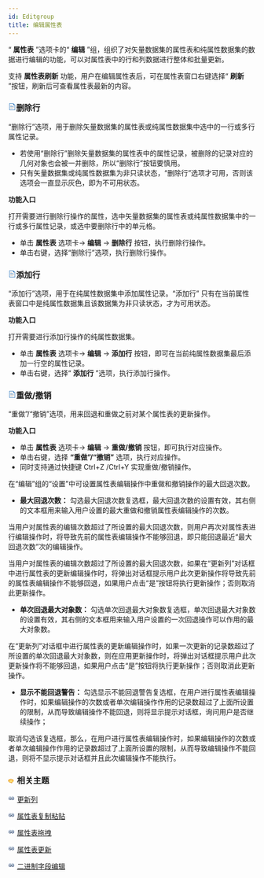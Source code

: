 ```yaml
---
id: Editgroup
title: 编辑属性表
---
```

“ **属性表** ”选项卡的“ **编辑**
”组，组织了对矢量数据集的属性表和纯属性数据集的数据进行编辑的功能，可以对属性表中的行和列数据进行整体和批量更新。

支持 **属性表刷新** 功能，用户在编辑属性表后，可在属性表窗口右键选择“ **刷新** ”按钮，刷新后可查看属性表最新的内容。

### ![](../../img/read.gif)删除行

“删除行”选项，用于删除矢量数据集的属性表或纯属性数据集中选中的一行或多行属性记录。

* 若使用“删除行”删除矢量数据集的属性表中的属性记录，被删除的记录对应的几何对象也会被一并删除，所以“删除行”按钮要慎用。
* 只有矢量数据集或纯属性数据集为非只读状态，“删除行”选项才可用，否则该选项会一直显示灰色，即为不可用状态。

**功能入口**

打开需要进行删除行操作的属性，选中矢量数据集的属性表或纯属性数据集中的一行或多行属性记录，或选中要删除行中的单元格。

* 单击 **属性表** 选项卡-> **编辑** -> **删除行** 按钮，执行删除行操作。
* 单击右键，选择“删除行”选项，执行删除行操作。

### ![](../../img/read.gif)添加行

“添加行”选项，用于在纯属性数据集中添加属性记录。“添加行” 只有在当前属性表窗口中是纯属性数据集且该数据集为非只读状态，才为可用状态。

**功能入口**

打开需要进行添加行操作的纯属性数据集。

* 单击 **属性表** 选项卡-> **编辑** -> **添加行** 按钮，即可在当前纯属性数据集最后添加一行空的属性记录。 
* 单击右键，选择“ **添加行** ”选项，执行添加行操作。

### ![](../../img/read.gif)重做/撤销

“重做”/“撤销”选项，用来回退和重做之前对某个属性表的更新操作。

**功能入口**

* 单击 **属性表** 选项卡-> **编辑** -> **重做/撤销** 按钮，即可执行对应操作。
* 单击右键，选择 **“重做”/“撤销”** 选项，执行对应操作。
* 同时支持通过快捷键 Ctrl+Z /Ctrl+Y 实现重做/撤销操作。

在“编辑”组的“设置”中可设置属性表编辑操作中重做和撤销操作的最大回退次数。

* **最大回退次数：** 勾选最大回退次数复选框，最大回退次数的设置有效，其右侧的文本框用来输入用户设置的最大重做和撤销属性表编辑操作的次数。 

当用户对属性表的编辑次数超过了所设置的最大回退次数，则用户再次对属性表进行编辑操作时，将导致先前的属性表编辑操作不能够回退，即只能回退最近“最大回退次数”次的编辑操作。

当用户对属性表的编辑次数超过了所设置的最大回退次数，如果在“更新列”对话框中进行属性表的更新编辑操作时，将弹出对话框提示用户此次更新操作将导致先前的属性表编辑操作不能够回退，如果用户点击“是”按钮将执行更新操作；否则取消此更新操作。

* **单次回退最大对象数：** 勾选单次回退最大对象数复选框，单次回退最大对象数的设置有效，其右侧的文本框用来输入用户设置的一次回退操作可以作用的最大对象数。 

在“更新列”对话框中进行属性表的更新编辑操作时，如果一次更新的记录数超过了所设置的单次回退最大对象数，则在应用更新操作时，将弹出对话框提示用户此次更新操作将不能够回退，如果用户点击“是”按钮将执行更新操作；否则取消此更新操作。

* **显示不能回退警告：** 勾选显示不能回退警告复选框，在用户进行属性表编辑操作时，如果编辑操作的次数或者单次编辑操作作用的记录数超过了上面所设置的限制，从而导致编辑操作不能回退，则将显示提示对话框，询问用户是否继续操作； 

取消勾选该复选框，那么，在用户进行属性表编辑操作时，如果编辑操作的次数或者单次编辑操作作用的记录数超过了上面所设置的限制，从而导致编辑操作不能回退，则将不显示提示对话框并且此次编辑操作不能执行。

### ![](../../img/seealso.png) 相关主题

![](../../img/smalltitle.png)  [更新列](UpdateButton.html)

![](../../img/smalltitle.png)  [属性表复制粘贴](CopyAndPaste.html)

![](../../img/smalltitle.png)  [属性表拖拽](DragTabular.html)

![](../../img/smalltitle.png)  [属性表更新](UpdateTabular.html)

![](../../img/smalltitle.png)  [二进制字段编辑](BinaryEdit.html)



